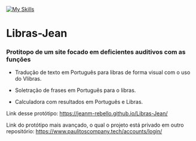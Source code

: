 [![My Skills](https://skillicons.dev/icons?i=html,css,js)](https://skillicons.dev)
# Libras-Jean

### Protitopo de um site focado em deficientes auditivos com as funções

* Tradução de texto em Português para libras de forma visual com o uso do Vlibras. 

* Soletração de frases em Português para o libras.

* Calculadora com resultados em Português e Libras.

Link desse protótipo:
https://jeanm-rebello.github.io/Libras-Jean/

Link do protótipo mais avançado, o qual o projeto está privado em outro repositório:
https://www.paulitoscompany.tech/accounts/login/
